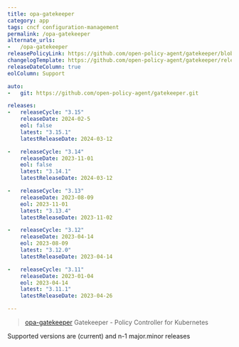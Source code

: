 ```yaml
---
title: opa-gatekeeper
category: app
tags: cncf configuration-management
permalink: /opa-gatekeeper
alternate_urls:
-   /opa-gatekeeper
releasePolicyLink: https://github.com/open-policy-agent/gatekeeper/blob/master/docs/Release_Management.md#supported-releases
changelogTemplate: https://github.com/open-policy-agent/gatekeeper/releases/tag/v__LATEST__
releaseDateColumn: true
eolColumn: Support

auto:
-   git: https://github.com/open-policy-agent/gatekeeper.git

releases:
-   releaseCycle: "3.15"
    releaseDate: 2024-02-5
    eol: false
    latest: "3.15.1"
    latestReleaseDate: 2024-03-12

-   releaseCycle: "3.14"
    releaseDate: 2023-11-01
    eol: false
    latest: "3.14.1"
    latestReleaseDate: 2024-03-12

-   releaseCycle: "3.13"
    releaseDate: 2023-08-09
    eol: 2023-11-01
    latest: "3.13.4"
    latestReleaseDate: 2023-11-02

-   releaseCycle: "3.12"
    releaseDate: 2023-04-14
    eol: 2023-08-09
    latest: "3.12.0"
    latestReleaseDate: 2023-04-14

-   releaseCycle: "3.11"
    releaseDate: 2023-01-04
    eol: 2023-04-14
    latest: "3.11.1"
    latestReleaseDate: 2023-04-26

---
```


> [opa-gatekeeper](https://open-policy-agent.github.io/) Gatekeeper - Policy Controller for Kubernetes

Supported versions are (current) and n-1 major.minor releases
